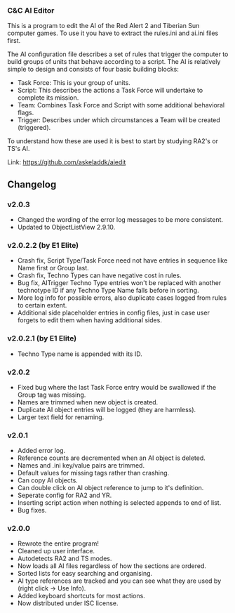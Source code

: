 ### C&C AI Editor ###

This is a program to edit the AI of the Red Alert 2 and Tiberian Sun computer games. To use it you have to extract the rules.ini and ai.ini files first.

The AI configuration file describes a set of rules that trigger the computer to build groups of units that behave according to a script. The AI is relatively simple to design and consists of four basic building blocks:
- Task Force: This is your group of units.
- Script: This describes the actions a Task Force will undertake to complete its mission.
- Team: Combines Task Force and Script with some additional behavioral flags.
- Trigger: Describes under which circumstances a Team will be created (triggered).

To understand how these are used it is best to start by studying RA2's or TS's AI.

Link: https://github.com/askeladdk/aiedit

## Changelog ##

### v2.0.3 ###
- Changed the wording of the error log messages to be more consistent.
- Updated to ObjectListView 2.9.10.

### v2.0.2.2 (by E1 Elite) ###
- Crash fix, Script Type/Task Force need not have entries in sequence like Name first or Group last.
- Crash fix, Techno Types can have negative cost in rules.
- Bug fix, AITrigger Techno Type <none> entries won't be replaced with another technotype ID
if any Techno Type Name falls before <none> in sorting.
- More log info for possible errors, also duplicate cases logged from rules to certain extent.
- Additional side placeholder entries in config files, just in case user forgets to edit them when
having additional sides.

### v2.0.2.1 (by E1 Elite) ###
- Techno Type name is appended with its ID.

### v2.0.2 ###
- Fixed bug where the last Task Force entry would be swallowed if the Group tag was missing.
- Names are trimmed when new object is created.
- Duplicate AI object entries will be logged (they are harmless).
- Larger text field for renaming.

### v2.0.1 ###
- Added error log.
- Reference counts are decremented when an AI object is deleted.
- Names and .ini key/value pairs are trimmed.
- Default values for missing tags rather than crashing.
- Can copy AI objects.
- Can double click on AI object reference to jump to it's definition.
- Seperate config for RA2 and YR.
- Inserting script action when nothing is selected appends to end of list.
- Bug fixes.

### v2.0.0 ###
- Rewrote the entire program!
- Cleaned up user interface.
- Autodetects RA2 and TS modes.
- Now loads all AI files regardless of how the sections are ordered.
- Sorted lists for easy searching and organising.
- AI type references are tracked and you can see what they are used by (right click -> Use Info).
- Added keyboard shortcuts for most actions.
- Now distributed under ISC license.

